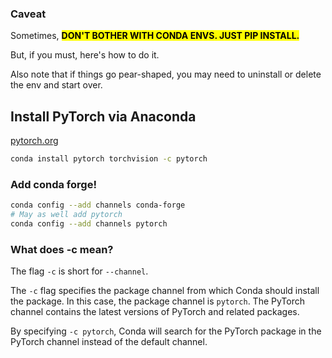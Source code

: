 ### Caveat

Sometimes, <mark>**DON'T BOTHER WITH CONDA ENVS. JUST PIP INSTALL.**</mark>

But, if you must, here's how to do it.

Also note that if things go pear-shaped, you may need to uninstall or delete the env and start over.

## Install PyTorch via Anaconda

[pytorch.org](https://pytorch.org/get-started/locally/#mac-anaconda)

```sh
conda install pytorch torchvision -c pytorch
```

### Add conda forge!

```sh
conda config --add channels conda-forge
# May as well add pytorch
conda config --add channels pytorch
```

### What does -c mean?

The flag `-c` is short for `--channel`.

The `-c` flag specifies the package channel from which Conda should install the package. In this case, the package channel is `pytorch`. The PyTorch channel contains the latest versions of PyTorch and related packages.

By specifying `-c pytorch`, Conda will search for the PyTorch package in the PyTorch channel instead of the default channel.

<br>
